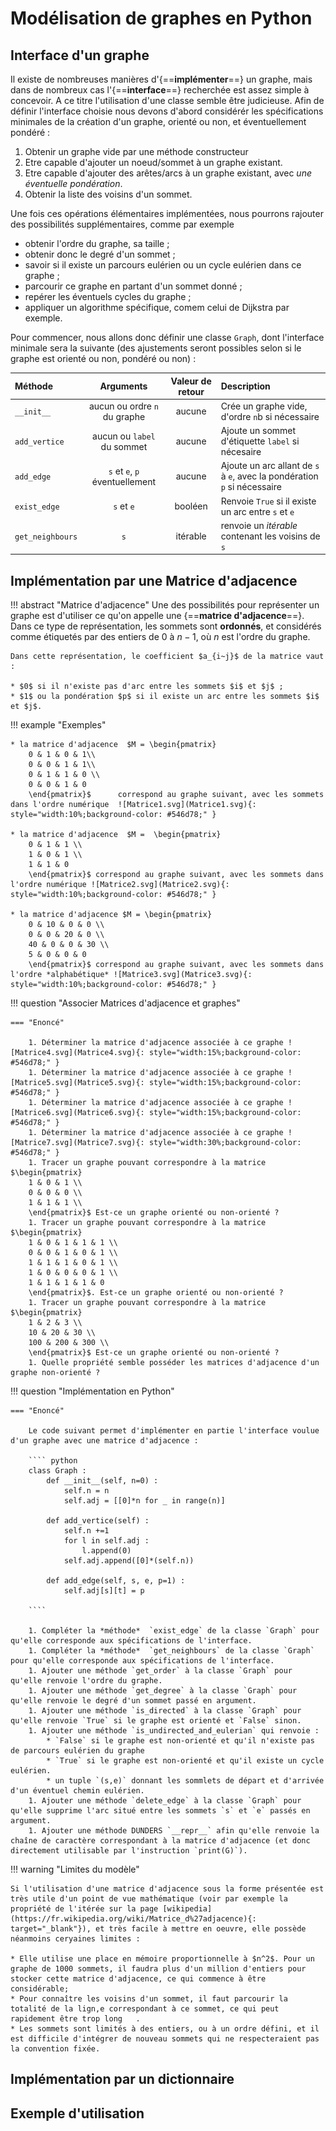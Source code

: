 # Modélisation de graphes en Python

## Interface d'un graphe 

Il existe de nombreuses manières d'{==**implémenter**==} un graphe, mais dans de nombreux cas l'{==**interface**==} recherchée est  assez simple à concevoir. A ce titre l'utilisation d'une classe semble être judicieuse. Afin de définir l'interface choisie nous devons d'abord considérér les spécifications minimales de la création d'un graphe, orienté ou non, et éventuellement pondéré :

1. Obtenir un graphe vide par une méthode constructeur
1. Etre capable d'ajouter un noeud/sommet à un graphe existant.
1. Etre capable d'ajouter des arêtes/arcs à un graphe existant, avec *une éventuelle pondération*.
1. Obtenir la liste des voisins d'un sommet.

Une fois ces opérations élémentaires implémentées, nous pourrons rajouter des possibilités supplémentaires, comme par exemple

* obtenir l'ordre du graphe, sa taille ;
* obtenir donc le degré d'un sommet ;
* savoir si il existe un parcours eulérien ou un cycle eulérien dans ce graphe ;
* parcourir ce graphe en partant d'un sommet donné ;
* repérer les éventuels cycles du graphe ;
* appliquer un algorithme spécifique, comem celui de Dijkstra par exemple.

Pour commencer, nous allons donc définir une classe `Graph`, dont l'interface minimale sera la suivante (des ajustements seront possibles selon si le graphe est orienté ou non, pondéré ou non) :

| Méthode | Arguments | Valeur de retour | Description |
| :--- | :---: | :---: | :--- |
| `__init__` | aucun ou  ordre `n` du graphe  | aucune | Crée un graphe vide, d'ordre `n`b si nécessaire |
| `add_vertice` | aucun ou `label` du  sommet | aucune | Ajoute un sommet d'étiquette `label` si nécesaire |
| `add_edge` | `s` et `e`, `p` éventuellement | aucune | Ajoute un arc allant de `s` à `e`, avec la pondération `p` si nécessaire |
| `exist_edge` | `s` et `e` | booléen | Renvoie `True` si il existe un arc entre `s` et `e` |
| `get_neighbours` | `s` | itérable | renvoie un *itérable* contenant les voisins de `s` |

## Implémentation par une Matrice d'adjacence


!!! abstract "Matrice d'adjacence"
	Une des possibilités pour représenter un graphe est d'utiliser ce qu'on appelle une {==**matrice d'adjacence**==}. Dans ce type de représentation, les sommets sont **ordonnés**, et considérés comme étiquetés par des entiers de $0$ à $n-1$, où $n$ est l'ordre du graphe.

	Dans cette représentation, le coefficient $a_{i~j}$ de la matrice vaut :

	* $0$ si il n'existe pas d'arc entre les sommets $i$ et $j$ ;
	* $1$ ou la pondération $p$ si il existe un arc entre les sommets $i$ et $j$.
	
!!! example "Exemples"

	
	* la matrice d'adjacence  $M = \begin{pmatrix}
		0 & 1 & 0 & 1\\
		0 & 0 & 1 & 1\\
		0 & 1 & 1 & 0 \\
		0 & 0 & 1 & 0
		\end{pmatrix}$  	correspond au graphe suivant, avec les sommets dans l'ordre numérique  ![Matrice1.svg](Matrice1.svg){: style="width:10%;background-color: #546d78;" }
		
	* la matrice d'adjacence  $M = 	\begin{pmatrix}
		0 & 1 & 1 \\
		1 & 0 & 1 \\
		1 & 1 & 0 
		\end{pmatrix}$ correspond au graphe suivant, avec les sommets dans l'ordre numérique ![Matrice2.svg](Matrice2.svg){: style="width:10%;background-color: #546d78;" }
		
	* la matrice d'adjacence $M = \begin{pmatrix}
		0 & 10 & 0 & 0 \\
		0 & 0 & 20 & 0 \\
		40 & 0 & 0 & 30 \\
		5 & 0 & 0 & 0
		\end{pmatrix}$ correspond au graphe suivant, avec les sommets dans l'ordre *alphabétique* ![Matrice3.svg](Matrice3.svg){: style="width:10%;background-color: #546d78;" }
		
		
!!! question "Associer Matrices d'adjacence et graphes"

	=== "Enoncé"
	
		1. Déterminer la matrice d'adjacence associée à ce graphe ![Matrice4.svg](Matrice4.svg){: style="width:15%;background-color: #546d78;" }
		1. Déterminer la matrice d'adjacence associée à ce graphe ![Matrice5.svg](Matrice5.svg){: style="width:15%;background-color: #546d78;" }
		1. Déterminer la matrice d'adjacence associée à ce graphe ![Matrice6.svg](Matrice6.svg){: style="width:15%;background-color: #546d78;" }
		1. Déterminer la matrice d'adjacence associée à ce graphe ![Matrice7.svg](Matrice7.svg){: style="width:30%;background-color: #546d78;" }		
		1. Tracer un graphe pouvant correspondre à la matrice $\begin{pmatrix}
		1 & 0 & 1 \\
		0 & 0 & 0 \\
		1 & 1 & 1 \\
		\end{pmatrix}$ Est-ce un graphe orienté ou non-orienté ?
		1. Tracer un graphe pouvant correspondre à la matrice $\begin{pmatrix}
		1 & 0 & 1 & 1 & 1 \\
		0 & 0 & 1 & 0 & 1 \\
		1 & 1 & 1 & 0 & 1 \\
		1 & 0 & 0 & 0 & 1 \\
		1 & 1 & 1 & 1 & 0 
		\end{pmatrix}$. Est-ce un graphe orienté ou non-orienté ?
		1. Tracer un graphe pouvant correspondre à la matrice $\begin{pmatrix}
		1 & 2 & 3 \\
		10 & 20 & 30 \\
		100 & 200 & 300 \\
		\end{pmatrix}$ Est-ce un graphe orienté ou non-orienté ?
		1. Quelle propriété semble posséder les matrices d'adjacence d'un graphe non-orienté ?
		
!!! question "Implémentation en Python"

	=== "Enoncé"
	
		Le code suivant permet d'implémenter en partie l'interface voulue d'un graphe avec une matrice d'adjacence :
		
		```` python
		class Graph :
			def __init__(self, n=0) :
				self.n = n
				self.adj = [[0]*n for _ in range(n)]
				
			def add_vertice(self) :
				self.n +=1
				for l in self.adj :
					l.append(0)
				self.adj.append([0]*(self.n))
				
			def add_edge(self, s, e, p=1) :
				self.adj[s][t] = p			
					
		````
		
		1. Compléter la *méthode*  `exist_edge` de la classe `Graph` pour qu'elle corresponde aux spécifications de l'interface.
		1. Compléter la *méthode*  `get_neighbours` de la classe `Graph` pour qu'elle corresponde aux spécifications de l'interface.
		1. Ajouter une méthode `get_order` à la classe `Graph` pour qu'elle renvoie l'ordre du graphe.
		1. Ajouter une méthode `get_degree` à la classe `Graph` pour qu'elle renvoie le degré d'un sommet passé en argument.
		1. Ajouter une méthode `is_directed` à la classe `Graph` pour qu'elle renvoie `True` si le graphe est orienté et `False` sinon.
		1. Ajouter une méthode `is_undirected_and_eulerian` qui renvoie :
			* `False` si le graphe est non-orienté et qu'il n'existe pas de parcours eulérien du graphe
			* `True` si le graphe est non-orienté et qu'il existe un cycle eulérien.
			* un tuple `(s,e)` donnant les sommlets de départ et d'arrivée d'un éventuel chemin eulérien.
		1. Ajouter une méthode `delete_edge` à la classe `Graph` pour qu'elle supprime l'arc situé entre les sommets `s` et `e` passés en argument.
		1. Ajouter une méthode DUNDERS `__repr__` afin qu'elle renvoie la chaîne de caractère correspondant à la matrice d'adjacence (et donc directement utilisable par l'instruction `print(G)`).
		

!!! warning "Limites du modèle"		
	
	Si l'utilisation d'une matrice d'adjacence sous la forme présentée est très utile d'un point de vue mathématique (voir par exemple la propriété de l'itérée sur la page [wikipedia](https://fr.wikipedia.org/wiki/Matrice_d%27adjacence){: target="_blank"}), et très facile à mettre en oeuvre, elle possède néanmoins ceryaines limites :
	
	* Elle utilise une place en mémoire proportionnelle à $n^2$. Pour un graphe de 1000 sommets, il faudra plus d'un million d'entiers pour stocker cette matrice d'adjacence, ce qui commence à être considérable;
	* Pour connaître les voisins d'un sommet, il faut parcourir la totalité de la lign,e correspondant à ce sommet, ce qui peut rapidement être trop long	.
	* Les sommets sont limités à des entiers, ou à un ordre défini, et il est difficile d'intégrer de nouveau sommets qui ne respecteraient pas la convention fixée.

## Implémentation par un dictionnaire

## Exemple d'utilisation
